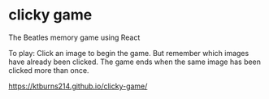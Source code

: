 # clicky game

The Beatles memory game using React

To play: Click an image to begin the game. But remember which images have already been clicked. The game ends when the same image has been clicked more than once.

https://ktburns214.github.io/clicky-game/

